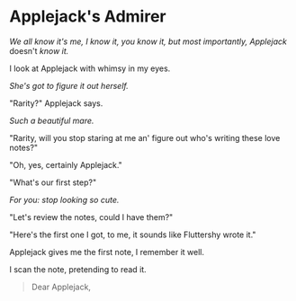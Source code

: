 # Applejack's Admirer

*We all know it's me, I know it, you know it, but most importantly, Applejack* doesn't *know it.*

I look at Applejack with whimsy in my eyes.

*She's got to figure it out herself.*

"Rarity?" Applejack says.

*Such a beautiful mare.*

"Rarity, will you stop staring at me an' figure out who's writing these love notes?"

"Oh, yes, certainly Applejack."

"What's our first step?"

*For you: stop looking so cute.*

"Let's review the notes, could I have them?"

"Here's the first one I got, to me, it sounds like Fluttershy wrote it."

Applejack gives me the first note, I remember it well.

I scan the note, pretending to read it.

> Dear Applejack,
>
> 

